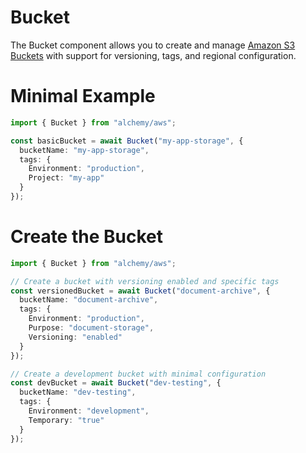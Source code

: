 # Bucket

The Bucket component allows you to create and manage [Amazon S3 Buckets](https://docs.aws.amazon.com/AmazonS3/latest/userguide/Welcome.html) with support for versioning, tags, and regional configuration.

# Minimal Example

```ts
import { Bucket } from "alchemy/aws";

const basicBucket = await Bucket("my-app-storage", {
  bucketName: "my-app-storage",
  tags: {
    Environment: "production",
    Project: "my-app"
  }
});
```

# Create the Bucket

```ts
import { Bucket } from "alchemy/aws";

// Create a bucket with versioning enabled and specific tags
const versionedBucket = await Bucket("document-archive", {
  bucketName: "document-archive",
  tags: {
    Environment: "production",
    Purpose: "document-storage",
    Versioning: "enabled"
  }
});

// Create a development bucket with minimal configuration
const devBucket = await Bucket("dev-testing", {
  bucketName: "dev-testing",
  tags: {
    Environment: "development",
    Temporary: "true"
  }
});
```